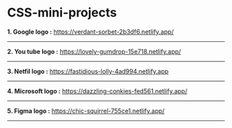 # CSS-mini-projects


<b>1. Google logo    :</b>   https://verdant-sorbet-2b3df6.netlify.app/   <hr>
<b>2. You tube logo  :</b>   https://lovely-gumdrop-15e718.netlify.app/   <hr>
<b>3. Netfil logo    :</b>   https://fastidious-lolly-4ad994.netlify.app   <hr>
<b>4. Microsoft logo :</b>   https://dazzling-conkies-fed561.netlify.app/   <hr>
<b>5. Figma logo     :</b>   https://chic-squirrel-755ce1.netlify.app/  <hr>

```
